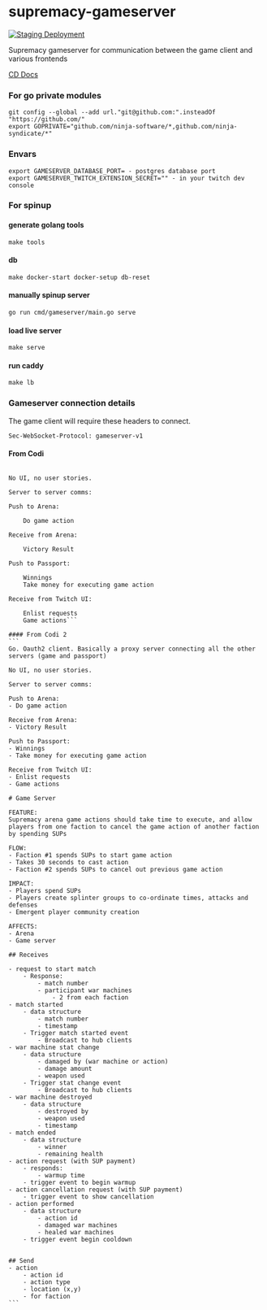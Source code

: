 # supremacy-gameserver

[![Staging Deployment](https://github.com/ninja-syndicate/supremacy-gameserver/actions/workflows/deploy-staging.yml/badge.svg)](https://github.com/ninja-syndicate/supremacy-gameserver/actions/workflows/deploy-staging.yml)

Supremacy gameserver for communication between the game client and various frontends

[CD Docs](.github/workflows/README.md)

### For go private modules

```shell
git config --global --add url."git@github.com:".insteadOf "https://github.com/"
export GOPRIVATE="github.com/ninja-software/*,github.com/ninja-syndicate/*"
```

### Envars

```
export GAMESERVER_DATABASE_PORT= - postgres database port
export GAMESERVER_TWITCH_EXTENSION_SECRET="" - in your twitch dev console
```

### For spinup

#### generate golang tools

```shell
make tools
```

#### db

```shell
make docker-start docker-setup db-reset
```

#### manually spinup server

```shell
go run cmd/gameserver/main.go serve
```

#### load live server

```shell
make serve
```

#### run caddy

```shell
make lb
```

### Gameserver connection details

The game client will require these headers to connect.

```shell
Sec-WebSocket-Protocol: gameserver-v1
```

#### From Codi

````Go. Oauth2 client. Basically a proxy server connecting all the other servers (game and passport)

No UI, no user stories.

Server to server comms:

Push to Arena:

    Do game action

Receive from Arena:

    Victory Result

Push to Passport:

    Winnings
    Take money for executing game action

Receive from Twitch UI:

    Enlist requests
    Game actions```

#### From Codi 2
```
Go. Oauth2 client. Basically a proxy server connecting all the other servers (game and passport)

No UI, no user stories.

Server to server comms:

Push to Arena:
- Do game action

Receive from Arena:
- Victory Result

Push to Passport:
- Winnings
- Take money for executing game action

Receive from Twitch UI:
- Enlist requests
- Game actions

# Game Server

FEATURE:
Supremacy arena game actions should take time to execute, and allow players from one faction to cancel the game action of another faction by spending SUPs

FLOW:
- Faction #1 spends SUPs to start game action
- Takes 30 seconds to cast action
- Faction #2 spends SUPs to cancel out previous game action

IMPACT:
- Players spend SUPs
- Players create splinter groups to co-ordinate times, attacks and defenses
- Emergent player community creation

AFFECTS:
- Arena
- Game server

## Receives

- request to start match
    - Response:
        - match number
        - participant war machines
            - 2 from each faction
- match started
    - data structure
        - match number
        - timestamp
    - Trigger match started event
        - Broadcast to hub clients
- war machine stat change
    - data structure
        - damaged by (war machine or action)
        - damage amount
        - weapon used
    - Trigger stat change event
        - Broadcast to hub clients
- war machine destroyed
    - data structure
        - destroyed by
        - weapon used
        - timestamp
- match ended
    - data structure
        - winner
        - remaining health
- action request (with SUP payment)
    - responds:
        - warmup time
    - trigger event to begin warmup
- action cancellation request (with SUP payment)
    - trigger event to show cancellation
- action performed
    - data structure
        - action id
        - damaged war machines
        - healed war machines
    - trigger event begin cooldown


## Send
- action
    - action id
    - action type
    - location (x,y)
    - for faction
```

````
